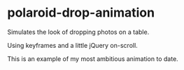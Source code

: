 # polaroid-drop-animation 

Simulates the look of dropping photos on a table.

Using keyframes and a little jQuery on-scroll.

This is an example of my most ambitious animation to date. 

